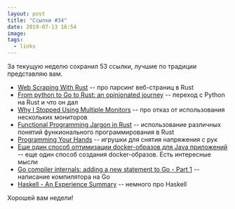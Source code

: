 ```yaml
---
layout: post
title: "Ссылки #34"
date: 2019-07-13 16:54
image:
tags:
  - links
---
```

За текущую неделю сохранил 53 ссылки, лучшие по традиции представляю вам.

* [Web Scraping With Rust](https://kadekillary.work/post/webscraping-rust/) -- про парсинг веб-страниц в Rust
* [From python to Go to Rust: an opinionated journey](https://tech.allo-media.net/point/of/view/2018/03/22/from-python-to-go-to-rust.html) -- переход с Python на Rust и что он дал
* [Why I Stopped Using Multiple Monitors](https://hackernoon.com/why-i-stopped-using-multiple-monitors-bfd87efa2e5b) -- про отказ от использования нескольких мониторов
* [Functional Programming Jargon in Rust](https://functional.works-hub.com/learn/functional-programming-jargon-in-rust-1b555) -- использование различных понятий функионального программирования в Rust
* [Programming Your Hands](https://blog.codinghorror.com/programming-your-hands/) -- игрушки для снятия напряжения с рук
* [Еще один способ оптимизации docker-образов для Java приложений](https://habr.com/ru/post/458260/) -- еще один способ создания docker-образов. Есть интересные мысли
* [Go compiler internals: adding a new statement to Go - Part 1](https://eli.thegreenplace.net/2019/go-compiler-internals-adding-a-new-statement-to-go-part-1/) -- написание компилятора на Go
* [Haskell - An Experience Summary](https://holmusk.dev/blog/2019-03-29-experience-summary.html) -- немного про Haskell

Хорошей вам недели!
